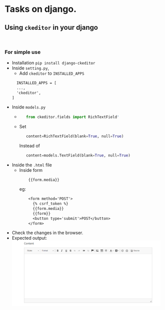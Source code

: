 # Tasks on django.

## Using ```ckeditor``` in your django
<br>

### For simple use

- Installation
  ``` pip install django-ckeditor ```
- Inside ```setting.py```,
  - Add ```ckeditor``` to ```INSTALLED_APPS```
  ```django
    INSTALLED_APPS = [
    ...,
    'ckeditor',
  ]
  ```
- Inside ```models.py```
  - ```python
       from ckeditor.fields import RichTextField'
    ```
  - Set
    ```python 
       content=RichTextField(blank=True, null=True)
    ```
    Instead of 
    ```python
       content=models.TextField(blank=True, null=True)
    ```
- Inside the ```.html``` file
  - Inside form
    ```django
        {{form.media}}
    ```
    eg:
    ```django
        <form method='POST'>
          {% csrf_token %}
          {{form.media}}
          {{form}}
          <button type='submit'>POST</button>
        </form>
    ```
- Check the changes in the browser.
- Expected output:
  ![Ckeditor Output](/ckeditor_output.png)